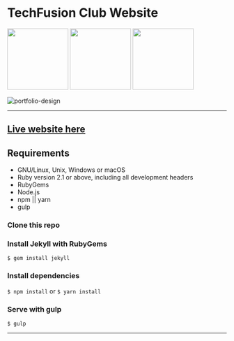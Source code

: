 # TechFusion Club Website

<img src="https://badges.frapsoft.com/os/v2/open-source.png?v=103" width="140" /> <img src="https://badges.frapsoft.com/os/mit/mit.svg?v=103" width="140" /> <img src="http://forthebadge.com/images/badges/built-with-love.svg" width="140" />

![portfolio-design](./portfolio-design.png)

---

## [Live website here](https://techfusionclub.github.io/)



## Requirements

- GNU/Linux, Unix, Windows or macOS
- Ruby version 2.1 or above, including all development headers
- RubyGems
- Node.js
- npm || yarn
- gulp

### Clone this repo

### Install Jekyll with RubyGems
`$ gem install jekyll`

### Install dependencies
`$ npm install` or `$ yarn install`

### Serve with gulp
`$ gulp`

---
